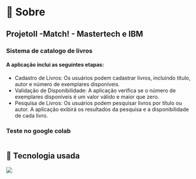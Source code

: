 <h1>🔖 Sobre</h1>
<h2>ProjetoII -Match! - Mastertech e IBM </h2>
<h3>Sistema de catalogo de livros </h3>  
<h4>A aplicação inclui as
seguintes etapas:</h4>
<ul>
  <li>Cadastro de Livros: Os usuários podem cadastrar livros, incluindo título, autor e número de
exemplares disponíveis.</li>
  <li>Validação de Disponibilidade: A aplicação verifica se o número de exemplares disponíveis é um valor
válido e maior que zero. </li>
  <li>Pesquisa de Livros: Os usuários podem pesquisar livros por título ou autor. A aplicação exibirá os resultados da pesquisa e a disponibilidade de cada
livro.
 </li>
</ul>
<div>
  <h3>Teste no google colab</h3>  
  <a href="https://colab.research.google.com/drive/1zkcM5X05T4U23eLRZ-c0gydzaHpJ4PVZ?usp=sharing#scrollTo=gyRzA-O7ufPV" target="_blank" ><img src="https://avatars.githubusercontent.com/u/33467679?s=200&v=4)](https://avatars.githubusercontent.com/u/33467679?s=200&v=4)" alt=""></a>
</div>

## 🚀 Tecnologia usada
<div>
  <img src="https://img.shields.io/badge/PYTHON-239120?&style=for-the-badge&logo=python&logoColor=white">
</div>
